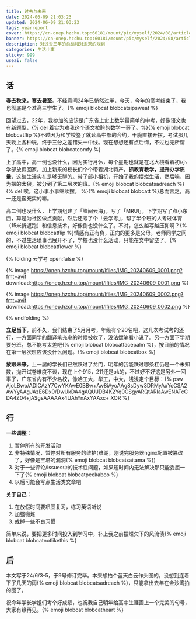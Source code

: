 ```yaml
---
title: 过去与未来
date: 2024-06-09 21:03:23
updated: 2024-06-09 21:03:23
tags: yearreport
cover: https://cn-onep.hzchu.top:60181/mount/pic/myself/2024/08/article-cover_cover-l-1.png?fmt=avif
banner: https://cn-onep.hzchu.top:60181/mount/pic/myself/2024/08/article-cover_cover-l-1.png?fmt=avif
description: 对过去三年的总结和对未来的规划
categories: 生活小事
sticky: 999
useai: false
---
```


## 话

**春去秋来，寒去暑至**。不经意间24年已悄然过半，今天，今年的高考结束了，我也彻底是个准高三学生了。{% emoji blobcat blobcatsipsweat %}

回望过去，22年，我参加的应该是广东省上史上数学最简单的中考，好像语文也有新题型，{% del 着实为难我这个语文拉胯的数学一哥了。%}{% emoji blobcat blobcatflip %}不过因为和学校签了就读高中部的合约，干脆直接开摆，考试那几天晚上各种玩，终于三分之差错失一中线。现在想想还有点后悔，不过也无所谓了。{% emoji blobcat blobcatcomfy %}

上了高中，高一倒也没什么，因为实行月休，每个星期也就是在北大楼看着初/小学部放假回家，加上新来的校长们个个带着湖北特产，**抓教育教学，提升办学质量**，这破生活实在是够无聊的。带了部小相机，开始了我的摆烂生活，然后嘛，因为摆的太狠，被分到了第二层次的班。{% emoji blobcat blobcatsadreach %}{% del 唉，这小事小事继续摆。 %}{% emoji blobcat blobcatt %}总而言之，高一还是蛮充实的嘛。

高二倒也没什么，上学期组建了「峰间云海」，写了「MRUI」。下学期写了点小东西，算是为社区做点贡献，然后还考了个「云学考」，帮了半个班的人考过体育（15米折返跑）和信息技术，好像倒也没什么了。不对，怎么越写越压抑啊？{% emoji blobcat blobcatflip %}情感有正有负，正向的更多是父母，老师同学之间的，不过生活琐事也展开不了，学校也没什么活动，只能在文中留空了。{% emoji blobcat blobcatflower %}

{% folding 云学考 open:false %}

{% image https://onep.hzchu.top/mount/lfiles/IMG_20240609_0001.png?fmt=avif download:https://onep.hzchu.top/mount/lfiles/IMG_20240609_0001.png %}

{% image https://onep.hzchu.top/mount/lfiles/IMG_20240609_0002.png?fmt=avif download:https://onep.hzchu.top/mount/lfiles/IMG_20240609_0002.png %}

{% endfolding %}



**立足当下**，前不久，我们结束了5月月考，年级有个20名吧，这几次考试考的还行，一方面同学的翻译笔充电的时候被收了，没法嫖笔看小说了。另一方面下学期要分班，总不能考太差吧{% emoji blobcat blobcatfacepalm %}，按目前的情况在第一层次班应该没什么问题。{% emoji blobcat blobcatbox %}

**放眼未来**，上一届的学长们已然跃过了龙门，明年的我能跌过哪条杠仍是一个未知数，抛开试卷难度不谈，现在上个915，211还是ok的，不过好不好这是另外一回事了，广东省内有不少名校，像哈工大，华工，中大，浅浅定个目标：{% psw AjoLBwo/ADICAzY7CwYKAwE0BBw+Aw8iAyoAAg8sDyw3DRMyAxYcCSA2AwYyAAgJAzE6Dx0/DwUkDA4gAQUJDB4K2Yq0CSgyARQtARIaAwENATcCDA4Z04+jASgsAAAAAx4UAhYnAxYAAxc+ XOR %}

## 行

**一些调整**：

1. 暂停所有的开发活动
2. 非特殊情况，暂停对所有服务的维护(难绷，刚说完服务器nginx配置被篡改了，好像是宝塔的漏洞{% emoji blobcat blobcatsaitama %})
3. 对于一些评论/issues中的技术性问题，如果短时间内无法解决那只能委屈一下了{% emoji blobcat blobcatpeekaboo %}
4. 以后可能会写点生活类文章吧

**关于自己：**

1. 在放假时间要巩固复习，练习英语听说
2. 加强锻炼
3. 戒掉一些不良习惯

简单来说，要把更多时间投入到学习中，补上我之前摆烂欠下的风流债{% emoji blobcat blobcatnotlikethis %}

## 后

本文写于24/6/3-5，于9号修订完毕。本来想拍个蓝天白云作头图的，没想到连着下了几天的雨{% emoji blobcat blobcatsadreach %}，只能拿出去年在金沙湾拍的图了。

祝今年学长学姐们考个好成绩，也祝我自己明年给高中生涯画上一个完美的句号，大家有缘再见。{% emoji blobcat blobcatheart %}

